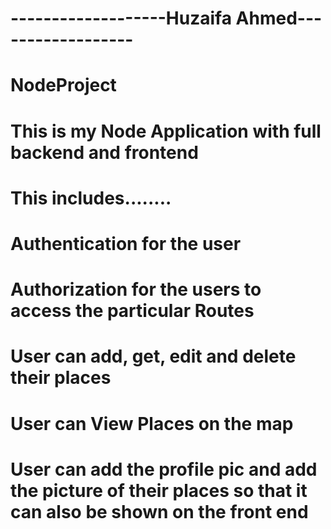 # -------------------Huzaifa Ahmed------------------


# NodeProject
# This is my Node Application with full backend and frontend
# This includes........
# Authentication for the user
# Authorization for the users to access the particular Routes
# User can add, get, edit and delete their places
# User can View Places on the map
# User can add the profile pic and add the picture of their places so that it can also be shown on the front end
